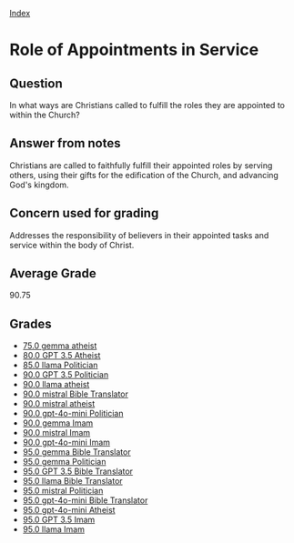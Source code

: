 
[Index](../index.md)
# Role of Appointments in Service
## Question
In what ways are Christians called to fulfill the roles they are appointed to within the Church?

## Answer from notes
Christians are called to faithfully fulfill their appointed roles by serving others, using their gifts for the edification of the Church, and advancing God's kingdom.

## Concern used for grading
Addresses the responsibility of believers in their appointed tasks and service within the body of Christ.

## Average Grade
90.75

## Grades
 * [75.0 gemma atheist](../answers/gemma_atheist/Role_of_Appointments_in_Service.md)
 * [80.0 GPT 3.5 Atheist](../answers/GPT_3.5_Atheist/Role_of_Appointments_in_Service.md)
 * [85.0 llama Politician](../answers/llama_Politician/Role_of_Appointments_in_Service.md)
 * [90.0 GPT 3.5 Politician](../answers/GPT_3.5_Politician/Role_of_Appointments_in_Service.md)
 * [90.0 llama atheist](../answers/llama_atheist/Role_of_Appointments_in_Service.md)
 * [90.0 mistral Bible Translator](../answers/mistral_Bible_Translator/Role_of_Appointments_in_Service.md)
 * [90.0 mistral atheist](../answers/mistral_atheist/Role_of_Appointments_in_Service.md)
 * [90.0 gpt-4o-mini Politician](../answers/gpt-4o-mini_Politician/Role_of_Appointments_in_Service.md)
 * [90.0 gemma Imam](../answers/gemma_Imam/Role_of_Appointments_in_Service.md)
 * [90.0 mistral Imam](../answers/mistral_Imam/Role_of_Appointments_in_Service.md)
 * [90.0 gpt-4o-mini Imam](../answers/gpt-4o-mini_Imam/Role_of_Appointments_in_Service.md)
 * [95.0 gemma Bible Translator](../answers/gemma_Bible_Translator/Role_of_Appointments_in_Service.md)
 * [95.0 gemma Politician](../answers/gemma_Politician/Role_of_Appointments_in_Service.md)
 * [95.0 GPT 3.5 Bible Translator](../answers/GPT_3.5_Bible_Translator/Role_of_Appointments_in_Service.md)
 * [95.0 llama Bible Translator](../answers/llama_Bible_Translator/Role_of_Appointments_in_Service.md)
 * [95.0 mistral Politician](../answers/mistral_Politician/Role_of_Appointments_in_Service.md)
 * [95.0 gpt-4o-mini Bible Translator](../answers/gpt-4o-mini_Bible_Translator/Role_of_Appointments_in_Service.md)
 * [95.0 gpt-4o-mini Atheist](../answers/gpt-4o-mini_Atheist/Role_of_Appointments_in_Service.md)
 * [95.0 GPT 3.5 Imam](../answers/GPT_3.5_Imam/Role_of_Appointments_in_Service.md)
 * [95.0 llama Imam](../answers/llama_Imam/Role_of_Appointments_in_Service.md)
